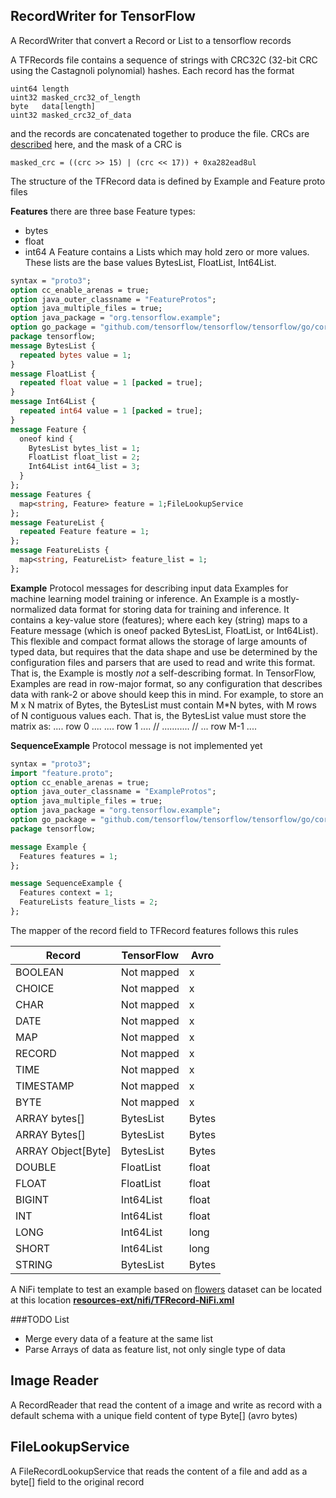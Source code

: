 ## RecordWriter for TensorFlow

A RecordWriter that convert a Record or List<Record> to a tensorflow records 

A TFRecords file contains a sequence of strings with CRC32C (32-bit CRC using the Castagnoli polynomial) hashes. Each record has the format

```
uint64 length
uint32 masked_crc32_of_length
byte   data[length]
uint32 masked_crc32_of_data
```
and the records are concatenated together to produce the file. CRCs are [described](https://en.wikipedia.org/wiki/Cyclic_redundancy_check) here, and the mask of a CRC is

```
masked_crc = ((crc >> 15) | (crc << 17)) + 0xa282ead8ul
```

The structure of the TFRecord data is defined by Example and Feature proto files

**Features** there are three base Feature types:
 * bytes
 * float
 * int64
A Feature contains a Lists which may hold zero or more values. These lists are the base values BytesList, FloatList, Int64List. 

```proto
syntax = "proto3";
option cc_enable_arenas = true;
option java_outer_classname = "FeatureProtos";
option java_multiple_files = true;
option java_package = "org.tensorflow.example";
option go_package = "github.com/tensorflow/tensorflow/tensorflow/go/core/example";
package tensorflow;
message BytesList {
  repeated bytes value = 1;
}
message FloatList {
  repeated float value = 1 [packed = true];
}
message Int64List {
  repeated int64 value = 1 [packed = true];
}
message Feature {
  oneof kind {
    BytesList bytes_list = 1;
    FloatList float_list = 2;
    Int64List int64_list = 3;
  }
};
message Features {
  map<string, Feature> feature = 1;FileLookupService
};
message FeatureList {
  repeated Feature feature = 1;
};
message FeatureLists {
  map<string, FeatureList> feature_list = 1;
};
```

**Example** Protocol messages for describing input data Examples for machine learning model training or inference.
An Example is a mostly-normalized data format for storing data for training and inference.  It contains a key-value store (features); where each key (string) maps to a Feature message (which is oneof packed BytesList, FloatList, or Int64List).  This flexible and compact format allows the storage of large amounts of typed data, but requires that the data shape and use be determined by the configuration files and parsers that are used to read and write this format.  That is, the Example is mostly *not* a self-describing format.  In TensorFlow, Examples are read in row-major format, so any configuration that describes data with rank-2 or above should keep this in mind.  For example, to store an M x N matrix of Bytes, the BytesList must contain M*N bytes, with M rows of N contiguous values each.  That is, the BytesList value must store the matrix as:   .... row 0 .... .... row 1 .... // ...........  // ... row M-1 ....

**SequenceExample** Protocol message is not implemented yet  

```proto
syntax = "proto3";
import "feature.proto";
option cc_enable_arenas = true;
option java_outer_classname = "ExampleProtos";
option java_multiple_files = true;
option java_package = "org.tensorflow.example";
option go_package = "github.com/tensorflow/tensorflow/tensorflow/go/core/example";
package tensorflow;

message Example {
  Features features = 1;
};

message SequenceExample {
  Features context = 1;
  FeatureLists feature_lists = 2;
};

```

The mapper of the record field to TFRecord features follows this rules


 |Record|TensorFlow|Avro|
 |------|----------|----|
 |BOOLEAN|Not mapped|x|
 |CHOICE|Not mapped|x|
 |CHAR|Not mapped|x|
 |DATE|Not mapped|x|
 |MAP|Not mapped|x|
 |RECORD|Not mapped|x|
 |TIME|Not mapped|x|
 |TIMESTAMP|Not mapped|x|
 |BYTE|Not mapped|x|
 |ARRAY bytes[]|BytesList|Bytes|
 |ARRAY Bytes[]|BytesList|Bytes|
 |ARRAY Object[Byte]|BytesList|Bytes|
 |DOUBLE|FloatList|float|
 |FLOAT|FloatList|float|
 |BIGINT|Int64List|float|
 |INT|Int64List|float|
 |LONG|Int64List|long|
 |SHORT|Int64List|long|
 |STRING|BytesList|Bytes|

A NiFi template to test an example based on [flowers](https://storage.googleapis.com/download.tensorflow.org/example_images/flower_photos.tgz) dataset can be located at this location [**resources-ext/nifi/TFRecord-NiFi.xml**](resource-ext/nifi/TFRecord-NiFi.xml)  


###TODO List

 * Merge every data of a feature at the same list
 * Parse Arrays of data as feature list, not only single type of data


## Image Reader

A RecordReader that read the content of a image and write as record with a default schema with a unique field content of type Byte[] (avro bytes)

## FileLookupService

A FileRecordLookupService that reads the content of a file and add as a byte[] field to the original record
